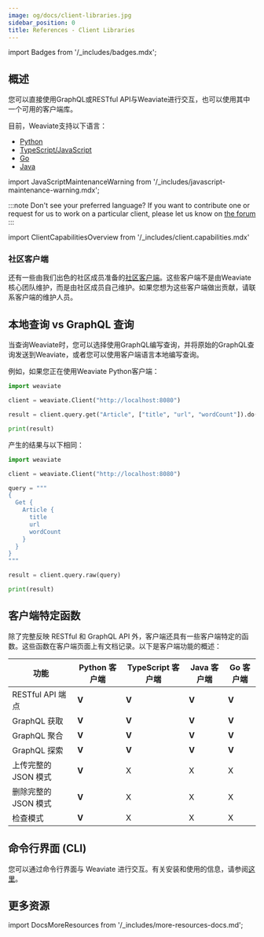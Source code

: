 ```yaml
---
image: og/docs/client-libraries.jpg
sidebar_position: 0
title: References - Client Libraries
---
```


import Badges from '/_includes/badges.mdx';

<Badges/>

## 概述
您可以直接使用GraphQL或RESTful API与Weaviate进行交互，也可以使用其中一个可用的客户端库。

目前，Weaviate支持以下语言：

- [Python](/developers/weaviate/client-libraries/python.md)
- [TypeScript/JavaScript](/developers/weaviate/client-libraries/typescript.mdx)
- [Go](/developers/weaviate/client-libraries/go.md)
- [Java](/developers/weaviate/client-libraries/java.md)

import JavaScriptMaintenanceWarning from '/_includes/javascript-maintenance-warning.mdx';

<JavaScriptMaintenanceWarning />

:::note Don't see your preferred language?
If you want to contribute one or request for us to work on a particular client, please let us know on [the forum](https://forum.weaviate.io/)
:::

import ClientCapabilitiesOverview from '/_includes/client.capabilities.mdx'

<ClientCapabilitiesOverview />

### 社区客户端

还有一些由我们出色的社区成员准备的[社区客户端](./community.md)。这些客户端不是由Weaviate核心团队维护，而是由社区成员自己维护。如果您想为这些客户端做出贡献，请联系客户端的维护人员。

## 本地查询 vs GraphQL 查询

当查询Weaviate时，您可以选择使用GraphQL编写查询，并将原始的GraphQL查询发送到Weaviate，或者您可以使用客户端语言本地编写查询。

例如，如果您正在使用Weaviate Python客户端：

```python
import weaviate

client = weaviate.Client("http://localhost:8080")

result = client.query.get("Article", ["title", "url", "wordCount"]).do()

print(result)
```

产生的结果与以下相同：

```python
import weaviate

client = weaviate.Client("http://localhost:8080")

query = """
{
  Get {
    Article {
      title
      url
      wordCount
    }
  }
}
"""

result = client.query.raw(query)

print(result)
```

## 客户端特定函数

除了完整反映 RESTful 和 GraphQL API 外，客户端还具有一些客户端特定的函数。这些函数在客户端页面上有文档记录。以下是客户端功能的概述：

| 功能 | Python 客户端 | TypeScript 客户端 | Java 客户端 | Go 客户端 |
| --- | --- | --- | --- | --- |
| RESTful API 端点 | **V** | **V** | **V** | **V** |
| GraphQL 获取 | **V** | **V** | **V** | **V** |
| GraphQL 聚合 | **V** | **V** | **V** | **V** |
| GraphQL 探索 | **V** | **V** | **V** | **V** |
| 上传完整的 JSON 模式 | **V** | X | X | X |
| 删除完整的 JSON 模式 | **V** | X | X | X |
| 检查模式 | **V** | X | X | X |

## 命令行界面 (CLI)
您可以通过命令行界面与 Weaviate 进行交互。有关安装和使用的信息，请参阅[这里](./cli.md)。

## 更多资源

import DocsMoreResources from '/_includes/more-resources-docs.md';

<DocsMoreResources />